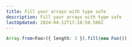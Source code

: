 ```yaml
---
title: Fill your arrays with type safe
description: Fill your arrays with type safe
lastUpdated: 2024-04-12T17:18:50.566Z
---
```


```ts
Array.from<Foo>({ length: 3 }).fill(new Foo())
```
